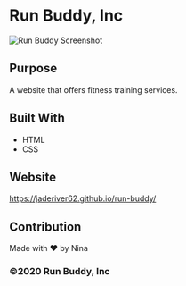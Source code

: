 # Run Buddy, Inc
![Run Buddy Screenshot](url)

## Purpose
A website that offers fitness training services. 

## Built With
* HTML
* CSS

## Website
https://jaderiver62.github.io/run-buddy/

## Contribution
Made with ❤️ by Nina

### ©️2020 Run Buddy, Inc 
